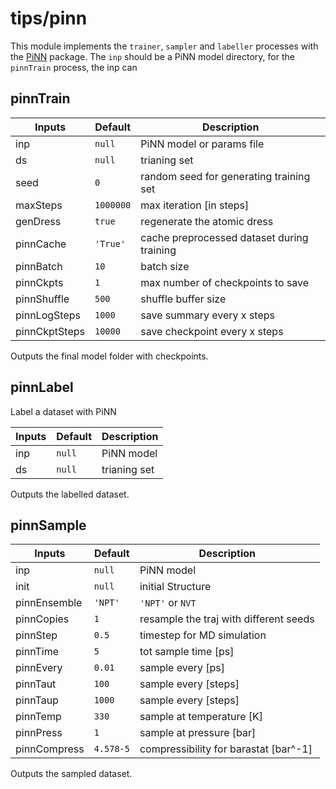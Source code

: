 # tips/pinn

This module implements the `trainer`, `sampler` and `labeller` processes with
the [PiNN](https://github.com/Teoroo-CMC/pinn) package. The `inp` should be a
PiNN model directory, for the `pinnTrain` process, the inp can 

## pinnTrain

| Inputs        | Default   | Description                                |
|---------------|-----------|--------------------------------------------|
| inp           | `null`    | PiNN model or params file                  |
| ds            | `null`    | trianing set                               |
| seed          | `0`       | random seed for generating training set    |
| maxSteps      | `1000000` | max iteration [in steps]                   |
| genDress      | `true`    | regenerate the atomic dress                |
| pinnCache     | `'True'`  | cache preprocessed dataset during training |
| pinnBatch     | `10`      | batch size                                 |
| pinnCkpts     | `1`       | max number of checkpoints to save          |
| pinnShuffle   | `500`     | shuffle buffer size                        |
| pinnLogSteps  | `1000`    | save summary every x steps                 |
| pinnCkptSteps | `10000`   | save checkpoint every x steps              |

Outputs the final model folder with checkpoints.

## pinnLabel
Label a dataset with PiNN

| Inputs | Default | Description  |
|--------|---------|--------------|
| inp    | `null`  | PiNN model   |
| ds     | `null`  | trianing set |

Outputs the labelled dataset.

## pinnSample

| Inputs       | Default   | Description                            |
|--------------|-----------|----------------------------------------|
| inp          | `null`    | PiNN model                             |
| init         | `null`    | initial Structure                      |
| pinnEnsemble | `'NPT'`   | `'NPT'` or `NVT`                       |
| pinnCopies   | `1`       | resample the traj with different seeds |
| pinnStep     | `0.5`     | timestep for MD simulation             |
| pinnTime     | `5`       | tot sample time [ps]                   |
| pinnEvery    | `0.01`    | sample every [ps]                      |
| pinnTaut     | `100`     | sample every [steps]                   |
| pinnTaup     | `1000`    | sample every [steps]                   |
| pinnTemp     | `330`     | sample at temperature [K]              |
| pinnPress    | `1`       | sample at pressure [bar]               |
| pinnCompress | `4.578-5` | compressibility for barastat [bar^-1]  |

Outputs the sampled dataset.
